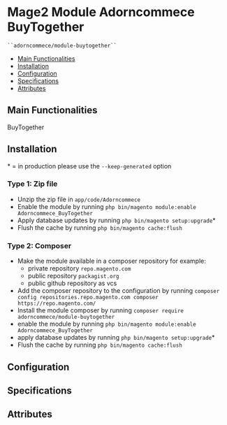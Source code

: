 # Mage2 Module Adorncommece BuyTogether

    ``adorncommece/module-buytogether``

 - [Main Functionalities](#markdown-header-main-functionalities)
 - [Installation](#markdown-header-installation)
 - [Configuration](#markdown-header-configuration)
 - [Specifications](#markdown-header-specifications)
 - [Attributes](#markdown-header-attributes)


## Main Functionalities
BuyTogether

## Installation
\* = in production please use the `--keep-generated` option

### Type 1: Zip file

 - Unzip the zip file in `app/code/Adorncommece`
 - Enable the module by running `php bin/magento module:enable Adorncommece_BuyTogether`
 - Apply database updates by running `php bin/magento setup:upgrade`\*
 - Flush the cache by running `php bin/magento cache:flush`

### Type 2: Composer

 - Make the module available in a composer repository for example:
    - private repository `repo.magento.com`
    - public repository `packagist.org`
    - public github repository as vcs
 - Add the composer repository to the configuration by running `composer config repositories.repo.magento.com composer https://repo.magento.com/`
 - Install the module composer by running `composer require adorncommece/module-buytogether`
 - enable the module by running `php bin/magento module:enable Adorncommece_BuyTogether`
 - apply database updates by running `php bin/magento setup:upgrade`\*
 - Flush the cache by running `php bin/magento cache:flush`


## Configuration




## Specifications




## Attributes



